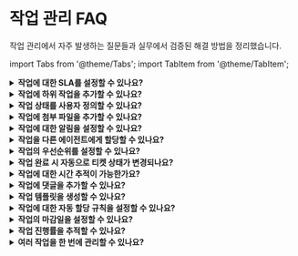 # 작업 관리 FAQ

작업 관리에서 자주 발생하는 질문들과 실무에서 검증된 해결 방법을 정리했습니다.

import Tabs from '@theme/Tabs';
import TabItem from '@theme/TabItem';

<details>
<summary><strong>작업에 대한 SLA를 설정할 수 있나요?</strong></summary>

**답변:** 네, 작업별로 별도의 SLA 정책을 생성하고 관리할 수 있습니다.

**설정 방법:**
1. **Admin** > **Service Management** > **Service Desk Settings** > **SLA and OLA Policies**로 이동
2. **New Policy** 버튼 클릭
3. **Task SLA** 정책 유형 선택
4. SLA 적용 조건 설정 (작업 유형, 우선순위, 담당 그룹 등)
5. 응답 시간 및 해결 시간 목표 설정
6. 에스컬레이션 규칙 구성

**실무 활용:**
- **단순 작업**: 4시간 내 완료 (패스워드 리셋, 계정 생성)
- **중간 작업**: 24시간 내 완료 (소프트웨어 설치, 설정 변경)
- **복잡 작업**: 72시간 내 완료 (서버 구성, 대규모 마이그레이션)

**모니터링 팁:** 작업 SLA 성과를 정기적으로 분석하여 실현 가능한 목표로 조정하세요.

</details>

<details>
<summary><strong>작업에 하위 작업을 추가할 수 있나요?</strong></summary>

**답변:** 현재 작업에 직접 하위 작업을 추가하는 기능은 지원되지 않지만, 몇 가지 효과적인 대안이 있습니다.

**📋 대안 방법**

**1. 프로젝트 모듈 활용**
- 복잡한 작업을 프로젝트로 전환
- 프로젝트 내에서 세부 작업들을 단계별로 관리
- 의존성과 순서가 있는 작업들의 체계적 관리

**2. 작업 템플릿 활용**
- 반복적인 복합 작업을 템플릿으로 표준화
- 체크리스트 형태로 세부 단계 정의
- 일관된 작업 프로세스 보장

**3. 연관 작업 연결**
- 관련된 작업들을 태그나 커스텀 필드로 그룹화
- 작업 설명에 관련 작업 ID 참조
- 완료 순서와 의존성을 설명에 명시

**4. 댓글 활용 추적**
- 각 작업에서 진행 단계를 댓글로 업데이트
- 체크리스트 형태로 세부 진행 상황 관리
- 팀원들과 실시간 진행 상황 공유

**실무 팁:** 복잡한 IT 프로젝트의 경우 프로젝트 모듈로 전환하는 것이 가장 효과적입니다.

</details>

<details>
<summary><strong>작업 상태를 사용자 정의할 수 있나요?</strong></summary>

**답변:** 네, 조직의 작업 프로세스에 맞게 작업 상태를 자유롭게 커스터마이징할 수 있습니다.

**설정 단계:**
1. **Admin** > **Service Management** > **Service Desk Settings** > **Field Manager**로 이동
2. **Task Fields** 섹션 선택
3. **Status** 필드 편집
4. 새로운 상태 추가 및 기존 상태 수정
5. 상태 간 전환 규칙 설정
6. **Save**로 설정 완료

**추천 상태 예시:**
- **Open**: 새로 할당된 작업
- **In Progress**: 진행 중인 작업
- **On Hold**: 외부 대기로 중단된 작업
- **Under Review**: 검토 중인 작업
- **Completed**: 완료된 작업
- **Cancelled**: 취소된 작업

**고급 설정:**
- 상태별 다른 색상 코딩으로 시각적 구분
- 특정 상태에서만 편집 가능하도록 권한 설정
- 상태 변경 시 자동 알림 발송 규칙 추가

**활용 팁:** 너무 많은 상태보다는 실제 업무 흐름을 반영하는 필수 상태만 유지하세요.

</details>

<details>
<summary><strong>작업에 첨부 파일을 추가할 수 있나요?</strong></summary>

**답변:** 네, 작업 생성 및 편집 시 필요한 파일들을 첨부할 수 있습니다.

**첨부 방법:**
1. 작업 생성/편집 화면에서 **Attachments** 섹션 확인
2. **파일 첨부** 버튼 클릭 또는 드래그앤드롭으로 파일 업로드
3. 여러 파일 동시 업로드 가능
4. 첨부 후 **Save** 버튼으로 저장

**지원 파일 형식:**
- **문서**: PDF, DOC, XLS, PPT 등
- **이미지**: PNG, JPG, GIF 등
- **압축**: ZIP, RAR 등
- **기타**: TXT, CSV, XML 등

**실무 활용 예시:**
- **설치 가이드**: 소프트웨어 설치 매뉴얼 첨부
- **설정 파일**: 구성 템플릿이나 스크립트 첨부
- **스크린샷**: 오류 화면이나 결과 이미지 첨부
- **로그 파일**: 문제 진단을 위한 시스템 로그 첨부

**보안 팁:** 민감한 정보가 포함된 파일은 암호를 설정하거나 내부 저장소를 활용하세요.

</details>

<details>
<summary><strong>작업에 대한 알림을 설정할 수 있나요?</strong></summary>

<div>

예, **Admin** > **Email Notifications** > **Task Notifications**에서 작업 생성, 업데이트, 완료 등에 대한 이메일 알림을 설정할 수 있습니다.

</div>
</details>

<details>
<summary><strong>작업을 다른 에이전트에게 할당할 수 있나요?</strong></summary>

<div>

예, 작업을 생성할 때 또는 기존 작업을 편집할 때 다른 에이전트나 그룹에 할당할 수 있습니다. 할당자는 해당 작업에 대한 책임을 지게 됩니다.

</div>
</details>

<details>
<summary><strong>작업의 우선순위를 설정할 수 있나요?</strong></summary>

<div>

예, 작업에 우선순위를 설정할 수 있습니다. 기본적으로 낮음, 보통, 높음, 긴급의 우선순위 옵션이 제공되며, 필요에 따라 사용자 정의할 수 있습니다.

</div>
</details>

<details>
<summary><strong>작업 완료 시 자동으로 티켓 상태가 변경되나요?</strong></summary>

<div>

작업 완료가 자동으로 티켓 상태를 변경하지는 않습니다. 그러나 워크플로 자동화를 사용하여 모든 작업이 완료되면 티켓 상태를 자동으로 변경하도록 설정할 수 있습니다.

</div>
</details>

<details>
<summary><strong>작업에 대한 시간 추적이 가능한가요?</strong></summary>

<div>

예, 작업에 대한 시간 추적이 가능합니다. 작업에 소요된 시간을 기록하고 추적할 수 있으며, 이는 보고서 및 분석에 사용됩니다.

</div>
</details>

<details>
<summary><strong>작업에 댓글을 추가할 수 있나요?</strong></summary>

<div>

예, 작업에 댓글을 추가할 수 있습니다. 작업 진행 상황, 업데이트 사항, 추가 정보 등을 댓글로 기록할 수 있습니다.

</div>
</details>

<details>
<summary><strong>작업 템플릿을 생성할 수 있나요?</strong></summary>

<div>

현재 작업에 대한 별도 템플릿 기능은 제공되지 않습니다. 하지만 티켓 템플릿을 사용하여 관련 작업들을 미리 정의할 수 있습니다.

</div>
</details>

<details>
<summary><strong>작업에 대한 자동 할당 규칙을 설정할 수 있나요?</strong></summary>

<div>

예, 워크플로 자동화를 사용하여 특정 조건에 따라 작업을 자동으로 할당하는 규칙을 설정할 수 있습니다. 예를 들어, 특정 유형의 티켓에 대해 자동으로 작업을 생성하고 할당할 수 있습니다.

</div>
</details>

<details>
<summary><strong>작업의 마감일을 설정할 수 있나요?</strong></summary>

<div>

예, 각 작업에 마감일을 설정할 수 있습니다. 마감일이 설정되면 에이전트는 해당 날짜까지 작업을 완료해야 하며, 마감일 알림을 받을 수 있습니다.

</div>
</details>

<details>
<summary><strong>작업 진행률을 추적할 수 있나요?</strong></summary>

<div>

작업의 상태를 통해 진행률을 추적할 수 있습니다. 진행 중, 보류, 완료 등의 상태를 사용하여 작업의 현재 상황을 파악할 수 있습니다.

</div>
</details>

<details>
<summary><strong>여러 작업을 한 번에 관리할 수 있나요?</strong></summary>

<div>

예, 작업 목록에서 여러 작업을 선택하여 일괄적으로 상태 변경, 할당자 변경, 삭제 등의 작업을 수행할 수 있습니다. 이를 통해 효율적인 작업 관리가 가능합니다.

</div>
</details>
